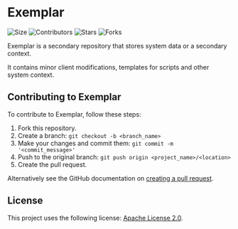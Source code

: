 # Exemplar

![Size](https://img.shields.io/github/repo-size/Avandelta/Exemplar)
![Contributors](https://img.shields.io/github/contributors/Avandelta/Exemplar) 
![Stars](https://img.shields.io/github/stars/Avandelta/Exemplar?style=social) 
![Forks](https://img.shields.io/github/forks/Avandelta/Exemplar?style=social) 

Exemplar is a secondary repository that stores system data or a secondary context.

It contains minor client modifications, templates for scripts and other system context.

## Contributing to Exemplar

To contribute to Exemplar, follow these steps:

1. Fork this repository.
2. Create a branch: `git checkout -b <branch_name>`
3. Make your changes and commit them: `git commit -m '<commit_message>'`
4. Push to the original branch: `git push origin <project_name>/<location>`
5. Create the pull request.

Alternatively see the GitHub documentation on [creating a pull request](https://help.github.com/en/github/collaborating-with-issues-and-pull-requests/creating-a-pull-request).

## License

This project uses the following license: [Apache License 2.0](https://spdx.org/licenses/Apache-2.0.html).